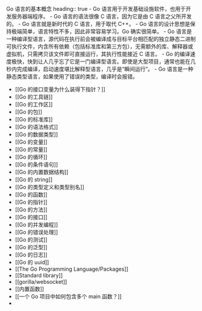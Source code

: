 Go 语言的基本概念
heading:: true
	- Go 语言用于开发基础设施软件，也用于开发服务器端程序。
	- Go 语言的语法很像 C 语言，因为它是由 C 语言之父所开发的。
	- Go 语言就是新时代的 C 语言，用于取代 C++。
	- Go 语言的设计思想是保持极端简单，语言特性不多，因此非常容易学习。Go 确实很简单。
	- Go 语言是一种编译型语言，源代码在执行前会被编译成与目标平台相匹配的独立静态二进制可执行文件，内含所有依赖（包括标准库和第三方包），无需额外的库、解释器或虚拟机，只需拷贝该文件即可直接运行，其执行性能接近 C 语言。
	- Go 的编译速度极快，快到让人几乎忘了它是一门编译型语言。即使是大型项目，通常也能在几秒内完成编译，启动速度堪比解释型语言，几乎是“瞬间运行”。
	- Go 语言是一种静态类型语言，如果使用了错误的类型，编译时会报错。
- [[Go 的接口变量为什么装得下指针？]]
- [[Go 的工具链]]
- [[Go 的工作区]]
- [[Go 的包]]
- [[Go 的标准库]]
- [[Go 的语法格式]]
- [[Go 的数据类型]]
- [[Go 的变量]]
- [[Go 的常量]]
- [[Go 的循环]]
- [[Go 的条件语句]]
- [[Go 的内置数据结构]]
- [[Go 的 string]]
- [[Go 的类型定义和类型别名]]
- [[Go 的函数]]
- [[Go 的指针]]
- [[Go 的方法]]
- [[Go 的接口]]
- [[Go 的并发编程]]
- [[Go 的错误处理]]
- [[Go 的测试]]
- [[Go 的泛型]]
- [[Go 的日志]]
- [[Go 的 uuid]]
- [[The Go Programming Language/Packages]]
- [[Standard library]]
- [[gorilla/websocket]]
- [[内置函数]]
- [[一个 Go 项目中如何包含多个 main 函数？]]
-
